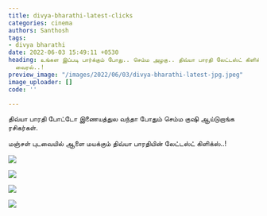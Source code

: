 ```yaml
---
title: divya-bharathi-latest-clicks
categories: cinema
authors: Santhosh
tags:
- divya bharathi
date: 2022-06-03 15:49:11 +0530
heading: உங்கள இப்படி பார்க்கும் போது.. செம்ம அழகு.. திவ்யா பாரதி லேட்டஸ்ட் கிளிக்ஸ்
  வைரல்..!
preview_image: "/images/2022/06/03/divya-bharathi-latest-jpg.jpeg"
image_uploader: []
code: ''

---
```

திவ்யா பாரதி போட்டோ இணையத்துல வந்தா போதும் செம்ம குஷி ஆய்டுறாங்க ரசிகர்கள்.

மஞ்சள் புடவையில் ஆளை மயக்கும் திவ்யா பாரதியின் லேட்டஸ்ட் கிளிக்ஸ்..!

![](/images/2022/06/03/divya-bharathi-db-1-jpg.jpeg)

![](/images/2022/06/03/divya-bharathi-db-4-jpg.jpeg)

![](/images/2022/06/03/divya-bharathi-db-2-jpg.jpeg)

![](/images/2022/06/03/divya-bharathi-db-3-jpg.jpeg)
